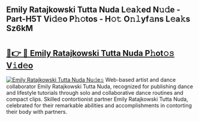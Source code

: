 ## Emily Ratajkowski Tutta Nuda L𝚎a𝚔ed N𝚞𝚍e - Part-H5T Vi𝚍𝚎o P𝚑𝚘tos - H𝚘𝚝 O𝚗𝚕yf𝚊ns L𝚎a𝚔s Sz6kM

# <h2><a href="http://kf7utt.oniu.top/?m=Emily+Ratajkowski+Tutta+Nuda">🔗👉 🔴 Emily Ratajkowski Tutta Nuda P𝚑ot𝚘𝚜 V𝚒d𝚎o</a></h2>

[![Emily Ratajkowski Tutta Nuda Nu𝚍e𝚜](https://i.imgur.com/0qMVB7G.gif)](http://kf7utt.oniu.top/?m=Emily+Ratajkowski+Tutta+Nuda)
Web-based artist and dance collaborator Emily Ratajkowski Tutta Nuda, recognized for publishing dance and lifestyle tutorials through solo and collaborative dance routines and compact clips. Skilled contortionist partner Emily Ratajkowski Tutta Nuda, celebrated for their remarkable abilities and accomplishments in contorting their body with partners.  
